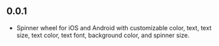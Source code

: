 ## 0.0.1

- Spinner wheel for iOS and Android with customizable color, text, text size, text color, text font, background color, and spinner size.
